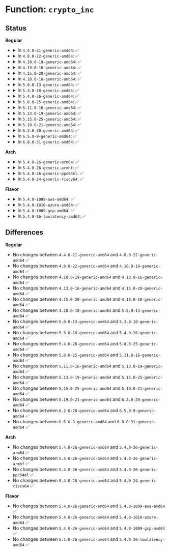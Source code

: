 # Function: <code>crypto_inc</code>

## Status
<b>Regular</b>
<ul>
<li>
<details>
<summary>In <code>4.4.0-21-generic-amd64</code>: ✅</summary>

```c
void crypto_inc(u8 * a, unsigned int size)
```

```json
{
  "name": "crypto_inc",
  "collision_type": "Unique Global",
  "inline_type": "No",
  "funcs": [
    {
      "addr": 18446744071582636112,
      "name": "crypto_inc",
      "external": true,
      "loc": "crypto/algapi.c:950",
      "file": "crypto/algapi.c",
      "inline": "seen, unknown",
      "caller_inline": [],
      "caller_func": []
    }
  ],
  "symbols": [
    {
      "addr": 18446744071582636112,
      "name": "crypto_inc",
      "section": ".text",
      "bind": "STB_GLOBAL",
      "size": 115
    }
  ]
}
```
</details>
</li>
<li>
<details>
<summary>In <code>4.8.0-22-generic-amd64</code>: ✅</summary>

```c
void crypto_inc(u8 * a, unsigned int size)
```

```json
{
  "name": "crypto_inc",
  "collision_type": "Unique Global",
  "inline_type": "No",
  "funcs": [
    {
      "addr": 18446744071582885840,
      "name": "crypto_inc",
      "external": true,
      "loc": "crypto/algapi.c:959",
      "file": "crypto/algapi.c",
      "inline": "seen, unknown",
      "caller_inline": [],
      "caller_func": [
        "crypto/ctr.c:crypto_ctr_crypt",
        "crypto/ctr.c:crypto_ctr_crypt",
        "crypto/ctr.c:crypto_ctr_crypt",
        "crypto/drbg.c:drbg_hash_hashgen",
        "crypto/drbg.c:drbg_ctr_update",
        "crypto/drbg.c:drbg_ctr_update",
        "crypto/drbg.c:drbg_ctr_update",
        "crypto/drbg.c:drbg_ctr_update",
        "crypto/drbg.c:drbg_ctr_update"
      ]
    }
  ],
  "symbols": [
    {
      "addr": 18446744071582885840,
      "name": "crypto_inc",
      "section": ".text",
      "bind": "STB_GLOBAL",
      "size": 94
    }
  ]
}
```
</details>
</li>
<li>
<details>
<summary>In <code>4.10.0-19-generic-amd64</code>: ✅</summary>

```c
void crypto_inc(u8 * a, unsigned int size)
```

```json
{
  "name": "crypto_inc",
  "collision_type": "Unique Global",
  "inline_type": "No",
  "funcs": [
    {
      "addr": 18446744071582982416,
      "name": "crypto_inc",
      "external": true,
      "loc": "crypto/algapi.c:960",
      "file": "crypto/algapi.c",
      "inline": "seen, unknown",
      "caller_inline": [],
      "caller_func": [
        "crypto/ctr.c:crypto_ctr_crypt",
        "crypto/ctr.c:crypto_ctr_crypt",
        "crypto/ctr.c:crypto_ctr_crypt",
        "crypto/drbg.c:drbg_hash_hashgen",
        "crypto/drbg.c:drbg_ctr_update",
        "crypto/drbg.c:drbg_ctr_update",
        "crypto/drbg.c:drbg_ctr_update",
        "crypto/drbg.c:drbg_ctr_update",
        "crypto/drbg.c:drbg_ctr_update"
      ]
    }
  ],
  "symbols": [
    {
      "addr": 18446744071582982416,
      "name": "crypto_inc",
      "section": ".text",
      "bind": "STB_GLOBAL",
      "size": 94
    }
  ]
}
```
</details>
</li>
<li>
<details>
<summary>In <code>4.13.0-16-generic-amd64</code>: ✅</summary>

```c
void crypto_inc(u8 * a, unsigned int size)
```

```json
{
  "name": "crypto_inc",
  "collision_type": "Unique Global",
  "inline_type": "No",
  "funcs": [
    {
      "addr": 18446744071583032256,
      "name": "crypto_inc",
      "external": true,
      "loc": "crypto/algapi.c:960",
      "file": "crypto/algapi.c",
      "inline": "seen, unknown",
      "caller_inline": [],
      "caller_func": [
        "crypto/ctr.c:crypto_ctr_crypt",
        "crypto/ctr.c:crypto_ctr_crypt",
        "crypto/ctr.c:crypto_ctr_crypt",
        "crypto/drbg.c:drbg_hash_hashgen",
        "crypto/drbg.c:drbg_ctr_update",
        "crypto/drbg.c:drbg_ctr_update",
        "crypto/drbg.c:drbg_ctr_update",
        "crypto/drbg.c:drbg_ctr_update",
        "crypto/drbg.c:drbg_ctr_update"
      ]
    }
  ],
  "symbols": [
    {
      "addr": 18446744071583032256,
      "name": "crypto_inc",
      "section": ".text",
      "bind": "STB_GLOBAL",
      "size": 149
    }
  ]
}
```
</details>
</li>
<li>
<details>
<summary>In <code>4.15.0-20-generic-amd64</code>: ✅</summary>

```c
void crypto_inc(u8 * a, unsigned int size)
```

```json
{
  "name": "crypto_inc",
  "collision_type": "Unique Global",
  "inline_type": "No",
  "funcs": [
    {
      "addr": 18446744071583197552,
      "name": "crypto_inc",
      "external": true,
      "loc": "crypto/algapi.c:974",
      "file": "crypto/algapi.c",
      "inline": "seen, unknown",
      "caller_inline": [],
      "caller_func": [
        "crypto/ctr.c:crypto_ctr_crypt",
        "crypto/ctr.c:crypto_ctr_crypt",
        "crypto/ctr.c:crypto_ctr_crypt",
        "crypto/drbg.c:drbg_hash_hashgen",
        "crypto/drbg.c:drbg_ctr_update",
        "crypto/drbg.c:drbg_ctr_update",
        "crypto/drbg.c:drbg_ctr_update",
        "crypto/drbg.c:drbg_ctr_update",
        "crypto/drbg.c:drbg_ctr_update"
      ]
    }
  ],
  "symbols": [
    {
      "addr": 18446744071583197552,
      "name": "crypto_inc",
      "section": ".text",
      "bind": "STB_GLOBAL",
      "size": 149
    }
  ]
}
```
</details>
</li>
<li>
<details>
<summary>In <code>4.18.0-10-generic-amd64</code>: ✅</summary>

```c
void crypto_inc(u8 * a, unsigned int size)
```

```json
{
  "name": "crypto_inc",
  "collision_type": "Unique Global",
  "inline_type": "No",
  "funcs": [
    {
      "addr": 18446744071583406208,
      "name": "crypto_inc",
      "external": true,
      "loc": "crypto/algapi.c:971",
      "file": "crypto/algapi.c",
      "inline": "seen, unknown",
      "caller_inline": [],
      "caller_func": [
        "crypto/ctr.c:crypto_ctr_crypt",
        "crypto/ctr.c:crypto_ctr_crypt",
        "crypto/ctr.c:crypto_ctr_crypt",
        "crypto/drbg.c:drbg_hash_hashgen",
        "crypto/drbg.c:drbg_ctr_update",
        "crypto/drbg.c:drbg_ctr_update",
        "crypto/drbg.c:drbg_ctr_update",
        "crypto/drbg.c:drbg_ctr_update",
        "crypto/drbg.c:drbg_ctr_update"
      ]
    }
  ],
  "symbols": [
    {
      "addr": 18446744071583406208,
      "name": "crypto_inc",
      "section": ".text",
      "bind": "STB_GLOBAL",
      "size": 132
    }
  ]
}
```
</details>
</li>
<li>
<details>
<summary>In <code>5.0.0-13-generic-amd64</code>: ✅</summary>

```c
void crypto_inc(u8 * a, unsigned int size)
```

```json
{
  "name": "crypto_inc",
  "collision_type": "Unique Global",
  "inline_type": "No",
  "funcs": [
    {
      "addr": 18446744071583525600,
      "name": "crypto_inc",
      "external": true,
      "loc": "crypto/algapi.c:980",
      "file": "crypto/algapi.c",
      "inline": "seen, unknown",
      "caller_inline": [],
      "caller_func": [
        "crypto/ctr.c:crypto_ctr_crypt",
        "crypto/ctr.c:crypto_ctr_crypt",
        "crypto/ctr.c:crypto_ctr_crypt",
        "crypto/drbg.c:drbg_hash_hashgen",
        "crypto/drbg.c:drbg_ctr_update",
        "crypto/drbg.c:drbg_ctr_update",
        "crypto/drbg.c:drbg_ctr_update",
        "crypto/drbg.c:drbg_ctr_update",
        "crypto/drbg.c:drbg_ctr_update"
      ]
    }
  ],
  "symbols": [
    {
      "addr": 18446744071583525600,
      "name": "crypto_inc",
      "section": ".text",
      "bind": "STB_GLOBAL",
      "size": 132
    }
  ]
}
```
</details>
</li>
<li>
<details>
<summary>In <code>5.3.0-18-generic-amd64</code>: ✅</summary>

```c
void crypto_inc(u8 * a, unsigned int size)
```

```json
{
  "name": "crypto_inc",
  "collision_type": "Unique Global",
  "inline_type": "No",
  "funcs": [
    {
      "addr": 18446744071583713296,
      "name": "crypto_inc",
      "external": true,
      "loc": "crypto/algapi.c:949",
      "file": "crypto/algapi.c",
      "inline": "seen, unknown",
      "caller_inline": [],
      "caller_func": [
        "crypto/ctr.c:crypto_ctr_crypt",
        "crypto/ctr.c:crypto_ctr_crypt",
        "crypto/ctr.c:crypto_ctr_crypt",
        "crypto/drbg.c:drbg_hash_hashgen",
        "crypto/drbg.c:drbg_ctr_update",
        "crypto/drbg.c:drbg_ctr_update",
        "crypto/drbg.c:drbg_ctr_update",
        "crypto/drbg.c:drbg_ctr_update",
        "crypto/drbg.c:drbg_ctr_update"
      ]
    }
  ],
  "symbols": [
    {
      "addr": 18446744071583713296,
      "name": "crypto_inc",
      "section": ".text",
      "bind": "STB_GLOBAL",
      "size": 95
    }
  ]
}
```
</details>
</li>
<li>
<details>
<summary>In <code>5.4.0-26-generic-amd64</code>: ✅</summary>

```c
void crypto_inc(u8 * a, unsigned int size)
```

```json
{
  "name": "crypto_inc",
  "collision_type": "Unique Global",
  "inline_type": "No",
  "funcs": [
    {
      "addr": 18446744071583823008,
      "name": "crypto_inc",
      "external": true,
      "loc": "crypto/algapi.c:959",
      "file": "crypto/algapi.c",
      "inline": "seen, unknown",
      "caller_inline": [],
      "caller_func": [
        "crypto/ctr.c:crypto_ctr_crypt",
        "crypto/ctr.c:crypto_ctr_crypt",
        "crypto/ctr.c:crypto_ctr_crypt",
        "crypto/drbg.c:drbg_hash_hashgen",
        "crypto/drbg.c:drbg_ctr_update",
        "crypto/drbg.c:drbg_ctr_update",
        "crypto/drbg.c:drbg_ctr_update",
        "crypto/drbg.c:drbg_ctr_update",
        "crypto/drbg.c:drbg_ctr_update"
      ]
    }
  ],
  "symbols": [
    {
      "addr": 18446744071583823008,
      "name": "crypto_inc",
      "section": ".text",
      "bind": "STB_GLOBAL",
      "size": 95
    }
  ]
}
```
</details>
</li>
<li>
<details>
<summary>In <code>5.8.0-25-generic-amd64</code>: ✅</summary>

```c
void crypto_inc(u8 * a, unsigned int size)
```

```json
{
  "name": "crypto_inc",
  "collision_type": "Unique Global",
  "inline_type": "No",
  "funcs": [
    {
      "addr": 18446744071584217936,
      "name": "crypto_inc",
      "external": true,
      "loc": "crypto/algapi.c:957",
      "file": "crypto/algapi.c",
      "inline": "seen, unknown",
      "caller_inline": [],
      "caller_func": [
        "crypto/ctr.c:crypto_ctr_crypt",
        "crypto/ctr.c:crypto_ctr_crypt",
        "crypto/ctr.c:crypto_ctr_crypt",
        "crypto/drbg.c:drbg_hash_hashgen",
        "crypto/drbg.c:drbg_ctr_update",
        "crypto/drbg.c:drbg_ctr_update",
        "crypto/drbg.c:drbg_ctr_update",
        "crypto/drbg.c:drbg_ctr_update",
        "crypto/drbg.c:drbg_ctr_update"
      ]
    }
  ],
  "symbols": [
    {
      "addr": 18446744071584217936,
      "name": "crypto_inc",
      "section": ".text",
      "bind": "STB_GLOBAL",
      "size": 85
    }
  ]
}
```
</details>
</li>
<li>
<details>
<summary>In <code>5.11.0-16-generic-amd64</code>: ✅</summary>

```c
void crypto_inc(u8 * a, unsigned int size)
```

```json
{
  "name": "crypto_inc",
  "collision_type": "Unique Global",
  "inline_type": "No",
  "funcs": [
    {
      "addr": 18446744071584336320,
      "name": "crypto_inc",
      "external": true,
      "loc": "crypto/algapi.c:976",
      "file": "crypto/algapi.c",
      "inline": "seen, unknown",
      "caller_inline": [],
      "caller_func": [
        "crypto/ctr.c:crypto_ctr_crypt",
        "crypto/ctr.c:crypto_ctr_crypt",
        "crypto/ctr.c:crypto_ctr_crypt",
        "crypto/drbg.c:drbg_hash_hashgen",
        "crypto/drbg.c:drbg_ctr_update",
        "crypto/drbg.c:drbg_ctr_update",
        "crypto/drbg.c:drbg_ctr_update",
        "crypto/drbg.c:drbg_ctr_update",
        "crypto/drbg.c:drbg_ctr_update"
      ]
    }
  ],
  "symbols": [
    {
      "addr": 18446744071584336320,
      "name": "crypto_inc",
      "section": ".text",
      "bind": "STB_GLOBAL",
      "size": 85
    }
  ]
}
```
</details>
</li>
<li>
<details>
<summary>In <code>5.13.0-19-generic-amd64</code>: ✅</summary>

```c
void crypto_inc(u8 * a, unsigned int size)
```

```json
{
  "name": "crypto_inc",
  "collision_type": "Unique Global",
  "inline_type": "No",
  "funcs": [
    {
      "addr": 18446744071584370848,
      "name": "crypto_inc",
      "external": true,
      "loc": "crypto/algapi.c:976",
      "file": "crypto/algapi.c",
      "inline": "seen, unknown",
      "caller_inline": [],
      "caller_func": [
        "crypto/ctr.c:crypto_ctr_crypt",
        "crypto/ctr.c:crypto_ctr_crypt",
        "crypto/ctr.c:crypto_ctr_crypt",
        "crypto/drbg.c:drbg_hash_hashgen",
        "crypto/drbg.c:drbg_ctr_update",
        "crypto/drbg.c:drbg_ctr_update",
        "crypto/drbg.c:drbg_ctr_update",
        "crypto/drbg.c:drbg_ctr_update",
        "crypto/drbg.c:drbg_ctr_update"
      ]
    }
  ],
  "symbols": [
    {
      "addr": 18446744071584370848,
      "name": "crypto_inc",
      "section": ".text",
      "bind": "STB_GLOBAL",
      "size": 85
    }
  ]
}
```
</details>
</li>
<li>
<details>
<summary>In <code>5.15.0-25-generic-amd64</code>: ✅</summary>

```c
void crypto_inc(u8 * a, unsigned int size)
```

```json
{
  "name": "crypto_inc",
  "collision_type": "Unique Global",
  "inline_type": "No",
  "funcs": [
    {
      "addr": 18446744071584765952,
      "name": "crypto_inc",
      "external": true,
      "loc": "crypto/algapi.c:958",
      "file": "crypto/algapi.c",
      "inline": "seen, unknown",
      "caller_inline": [],
      "caller_func": [
        "crypto/ctr.c:crypto_ctr_crypt",
        "crypto/ctr.c:crypto_ctr_crypt",
        "crypto/ctr.c:crypto_ctr_crypt",
        "crypto/drbg.c:drbg_hash_hashgen",
        "crypto/drbg.c:drbg_ctr_update",
        "crypto/drbg.c:drbg_ctr_update",
        "crypto/drbg.c:drbg_ctr_update",
        "crypto/drbg.c:drbg_ctr_update",
        "crypto/drbg.c:drbg_ctr_update"
      ]
    }
  ],
  "symbols": [
    {
      "addr": 18446744071584765952,
      "name": "crypto_inc",
      "section": ".text",
      "bind": "STB_GLOBAL",
      "size": 85
    }
  ]
}
```
</details>
</li>
<li>
<details>
<summary>In <code>5.19.0-21-generic-amd64</code>: ✅</summary>

```c
void crypto_inc(u8 * a, unsigned int size)
```

```json
{
  "name": "crypto_inc",
  "collision_type": "Unique Global",
  "inline_type": "No",
  "funcs": [
    {
      "addr": 18446744071585449360,
      "name": "crypto_inc",
      "external": true,
      "loc": "crypto/algapi.c:982",
      "file": "crypto/algapi.c",
      "inline": "seen, unknown",
      "caller_inline": [],
      "caller_func": [
        "crypto/ctr.c:crypto_ctr_crypt",
        "crypto/ctr.c:crypto_ctr_crypt",
        "crypto/ctr.c:crypto_ctr_crypt",
        "crypto/drbg.c:drbg_hash_hashgen",
        "crypto/drbg.c:drbg_ctr_update",
        "crypto/drbg.c:drbg_ctr_update",
        "crypto/drbg.c:drbg_ctr_update",
        "crypto/drbg.c:drbg_ctr_update",
        "crypto/drbg.c:drbg_ctr_update",
        "crypto/drbg.c:drbg_ctr_update"
      ]
    }
  ],
  "symbols": [
    {
      "addr": 18446744071585449360,
      "name": "crypto_inc",
      "section": ".text",
      "bind": "STB_GLOBAL",
      "size": 113
    }
  ]
}
```
</details>
</li>
<li>
<details>
<summary>In <code>6.2.0-20-generic-amd64</code>: ✅</summary>

```c
void crypto_inc(u8 * a, unsigned int size)
```

```json
{
  "name": "crypto_inc",
  "collision_type": "Unique Global",
  "inline_type": "No",
  "funcs": [
    {
      "addr": 18446744071586207696,
      "name": "crypto_inc",
      "external": true,
      "loc": "crypto/algapi.c:1001",
      "file": "crypto/algapi.c",
      "inline": "seen, unknown",
      "caller_inline": [],
      "caller_func": [
        "crypto/ctr.c:crypto_ctr_crypt",
        "crypto/ctr.c:crypto_ctr_crypt",
        "crypto/ctr.c:crypto_ctr_crypt",
        "crypto/drbg.c:drbg_hash_hashgen",
        "crypto/drbg.c:drbg_ctr_update",
        "crypto/drbg.c:drbg_ctr_update",
        "crypto/drbg.c:drbg_ctr_update",
        "crypto/drbg.c:drbg_ctr_update",
        "crypto/drbg.c:drbg_ctr_update",
        "crypto/drbg.c:drbg_ctr_update"
      ]
    }
  ],
  "symbols": [
    {
      "addr": 18446744071586207696,
      "name": "crypto_inc",
      "section": ".text",
      "bind": "STB_GLOBAL",
      "size": 113
    }
  ]
}
```
</details>
</li>
<li>
<details>
<summary>In <code>6.5.0-9-generic-amd64</code>: ✅</summary>

```c
void crypto_inc(u8 * a, unsigned int size)
```

```json
{
  "name": "crypto_inc",
  "collision_type": "Unique Global",
  "inline_type": "No",
  "funcs": [
    {
      "addr": 18446744071586446016,
      "name": "crypto_inc",
      "external": true,
      "loc": "crypto/algapi.c:1016",
      "file": "crypto/algapi.c",
      "inline": "seen, unknown",
      "caller_inline": [],
      "caller_func": [
        "crypto/ctr.c:crypto_ctr_crypt",
        "crypto/ctr.c:crypto_ctr_crypt",
        "crypto/ctr.c:crypto_ctr_crypt",
        "crypto/drbg.c:drbg_hash_hashgen",
        "crypto/drbg.c:drbg_ctr_update",
        "crypto/drbg.c:drbg_ctr_update",
        "crypto/drbg.c:drbg_ctr_update",
        "crypto/drbg.c:drbg_ctr_update",
        "crypto/drbg.c:drbg_ctr_update",
        "crypto/drbg.c:drbg_ctr_update"
      ]
    }
  ],
  "symbols": [
    {
      "addr": 18446744071586446016,
      "name": "crypto_inc",
      "section": ".text",
      "bind": "STB_GLOBAL",
      "size": 113
    }
  ]
}
```
</details>
</li>
<li>
<details>
<summary>In <code>6.8.0-31-generic-amd64</code>: ✅</summary>

```c
void crypto_inc(u8 * a, unsigned int size)
```

```json
{
  "name": "crypto_inc",
  "collision_type": "Unique Global",
  "inline_type": "No",
  "funcs": [
    {
      "addr": 18446744071586711872,
      "name": "crypto_inc",
      "external": true,
      "loc": "crypto/algapi.c:1017",
      "file": "crypto/algapi.c",
      "inline": "seen, unknown",
      "caller_inline": [],
      "caller_func": [
        "crypto/ctr.c:crypto_ctr_crypt",
        "crypto/ctr.c:crypto_ctr_crypt",
        "crypto/ctr.c:crypto_ctr_crypt",
        "crypto/drbg.c:drbg_hash_hashgen",
        "crypto/drbg.c:drbg_ctr_update",
        "crypto/drbg.c:drbg_ctr_update",
        "crypto/drbg.c:drbg_ctr_update",
        "crypto/drbg.c:drbg_ctr_update",
        "crypto/drbg.c:drbg_ctr_update",
        "crypto/drbg.c:drbg_ctr_update"
      ]
    }
  ],
  "symbols": [
    {
      "addr": 18446744071586711872,
      "name": "crypto_inc",
      "section": ".text",
      "bind": "STB_GLOBAL",
      "size": 113
    }
  ]
}
```
</details>
</li>
</ul>
<b>Arch</b>
<ul>
<li>
<details>
<summary>In <code>5.4.0-26-generic-arm64</code>: ✅</summary>

```c
void crypto_inc(u8 * a, unsigned int size)
```

```json
{
  "name": "crypto_inc",
  "collision_type": "Unique Global",
  "inline_type": "No",
  "funcs": [
    {
      "addr": 18446603336495630088,
      "name": "crypto_inc",
      "external": true,
      "loc": "crypto/algapi.c:959",
      "file": "crypto/algapi.c",
      "inline": "seen, unknown",
      "caller_inline": [],
      "caller_func": [
        "crypto/ctr.c:crypto_ctr_crypt",
        "crypto/ctr.c:crypto_ctr_crypt",
        "crypto/ctr.c:crypto_ctr_crypt",
        "crypto/drbg.c:drbg_hash_hashgen",
        "crypto/drbg.c:drbg_ctr_update",
        "crypto/drbg.c:drbg_ctr_update",
        "crypto/drbg.c:drbg_ctr_update",
        "crypto/drbg.c:drbg_ctr_update"
      ]
    }
  ],
  "symbols": [
    {
      "addr": 18446603336495630088,
      "name": "crypto_inc",
      "section": ".text",
      "bind": "STB_GLOBAL",
      "size": 152
    }
  ]
}
```
</details>
</li>
<li>
<details>
<summary>In <code>5.4.0-26-generic-armhf</code>: ✅</summary>

```c
void crypto_inc(u8 * a, unsigned int size)
```

```json
{
  "name": "crypto_inc",
  "collision_type": "Unique Global",
  "inline_type": "No",
  "funcs": [
    {
      "addr": 3228988888,
      "name": "crypto_inc",
      "external": true,
      "loc": "crypto/algapi.c:959",
      "file": "crypto/algapi.c",
      "inline": "seen, unknown",
      "caller_inline": [],
      "caller_func": [
        "crypto/ctr.c:crypto_ctr_crypt",
        "crypto/ctr.c:crypto_ctr_crypt",
        "crypto/ctr.c:crypto_ctr_crypt",
        "crypto/drbg.c:drbg_hash_generate",
        "crypto/drbg.c:drbg_ctr_update",
        "crypto/drbg.c:drbg_ctr_update",
        "crypto/drbg.c:drbg_ctr_update",
        "crypto/drbg.c:drbg_ctr_update"
      ]
    }
  ],
  "symbols": [
    {
      "addr": 3228988888,
      "name": "crypto_inc",
      "section": ".text",
      "bind": "STB_GLOBAL",
      "size": 136
    }
  ]
}
```
</details>
</li>
<li>
<details>
<summary>In <code>5.4.0-26-generic-ppc64el</code>: ✅</summary>

```c
void crypto_inc(u8 * a, unsigned int size)
```

```json
{
  "name": "crypto_inc",
  "collision_type": "Unique Global",
  "inline_type": "No",
  "funcs": [
    {
      "addr": 13835058055289757024,
      "name": "crypto_inc",
      "external": true,
      "loc": "crypto/algapi.c:959",
      "file": "crypto/algapi.c",
      "inline": "seen, unknown",
      "caller_inline": [],
      "caller_func": [
        "crypto/ctr.c:crypto_ctr_crypt",
        "crypto/ctr.c:crypto_ctr_crypt",
        "crypto/ctr.c:crypto_ctr_crypt",
        "crypto/drbg.c:drbg_hash_hashgen",
        "crypto/drbg.c:drbg_ctr_update",
        "crypto/drbg.c:drbg_ctr_update",
        "crypto/drbg.c:drbg_ctr_update",
        "crypto/drbg.c:drbg_ctr_update"
      ]
    }
  ],
  "symbols": [
    {
      "addr": 13835058055289757024,
      "name": "crypto_inc",
      "section": ".text",
      "bind": "STB_GLOBAL",
      "size": 184
    }
  ]
}
```
</details>
</li>
<li>
<details>
<summary>In <code>5.4.0-24-generic-riscv64</code>: ✅</summary>

```c
void crypto_inc(u8 * a, unsigned int size)
```

```json
{
  "name": "crypto_inc",
  "collision_type": "Unique Global",
  "inline_type": "No",
  "funcs": [
    {
      "addr": 18446743936274788550,
      "name": "crypto_inc",
      "external": true,
      "loc": "crypto/algapi.c:959",
      "file": "crypto/algapi.c",
      "inline": "seen, unknown",
      "caller_inline": [],
      "caller_func": [
        "crypto/ctr.c:crypto_ctr_crypt",
        "crypto/ctr.c:crypto_ctr_crypt",
        "crypto/ctr.c:crypto_ctr_crypt",
        "crypto/drbg.c:drbg_hash_hashgen",
        "crypto/drbg.c:drbg_ctr_update",
        "crypto/drbg.c:drbg_ctr_update",
        "crypto/drbg.c:drbg_ctr_update",
        "crypto/drbg.c:drbg_ctr_update"
      ]
    }
  ],
  "symbols": [
    {
      "addr": 18446743936274788550,
      "name": "crypto_inc",
      "section": ".text",
      "bind": "STB_GLOBAL",
      "size": 216
    }
  ]
}
```
</details>
</li>
</ul>
<b>Flavor</b>
<ul>
<li>
<details>
<summary>In <code>5.4.0-1009-aws-amd64</code>: ✅</summary>

```c
void crypto_inc(u8 * a, unsigned int size)
```

```json
{
  "name": "crypto_inc",
  "collision_type": "Unique Global",
  "inline_type": "No",
  "funcs": [
    {
      "addr": 18446744071583791744,
      "name": "crypto_inc",
      "external": true,
      "loc": "crypto/algapi.c:959",
      "file": "crypto/algapi.c",
      "inline": "seen, unknown",
      "caller_inline": [],
      "caller_func": [
        "crypto/ctr.c:crypto_ctr_crypt",
        "crypto/ctr.c:crypto_ctr_crypt",
        "crypto/ctr.c:crypto_ctr_crypt",
        "crypto/drbg.c:drbg_hash_hashgen",
        "crypto/drbg.c:drbg_ctr_update",
        "crypto/drbg.c:drbg_ctr_update",
        "crypto/drbg.c:drbg_ctr_update",
        "crypto/drbg.c:drbg_ctr_update",
        "crypto/drbg.c:drbg_ctr_update"
      ]
    }
  ],
  "symbols": [
    {
      "addr": 18446744071583791744,
      "name": "crypto_inc",
      "section": ".text",
      "bind": "STB_GLOBAL",
      "size": 95
    }
  ]
}
```
</details>
</li>
<li>
<details>
<summary>In <code>5.4.0-1010-azure-amd64</code>: ✅</summary>

```c
void crypto_inc(u8 * a, unsigned int size)
```

```json
{
  "name": "crypto_inc",
  "collision_type": "Unique Global",
  "inline_type": "No",
  "funcs": [
    {
      "addr": 18446744071583728800,
      "name": "crypto_inc",
      "external": true,
      "loc": "crypto/algapi.c:959",
      "file": "crypto/algapi.c",
      "inline": "seen, unknown",
      "caller_inline": [],
      "caller_func": [
        "crypto/ctr.c:crypto_ctr_crypt",
        "crypto/ctr.c:crypto_ctr_crypt",
        "crypto/ctr.c:crypto_ctr_crypt",
        "crypto/drbg.c:drbg_hash_hashgen",
        "crypto/drbg.c:drbg_ctr_update",
        "crypto/drbg.c:drbg_ctr_update",
        "crypto/drbg.c:drbg_ctr_update",
        "crypto/drbg.c:drbg_ctr_update",
        "crypto/drbg.c:drbg_ctr_update"
      ]
    }
  ],
  "symbols": [
    {
      "addr": 18446744071583728800,
      "name": "crypto_inc",
      "section": ".text",
      "bind": "STB_GLOBAL",
      "size": 95
    }
  ]
}
```
</details>
</li>
<li>
<details>
<summary>In <code>5.4.0-1009-gcp-amd64</code>: ✅</summary>

```c
void crypto_inc(u8 * a, unsigned int size)
```

```json
{
  "name": "crypto_inc",
  "collision_type": "Unique Global",
  "inline_type": "No",
  "funcs": [
    {
      "addr": 18446744071583775504,
      "name": "crypto_inc",
      "external": true,
      "loc": "crypto/algapi.c:959",
      "file": "crypto/algapi.c",
      "inline": "seen, unknown",
      "caller_inline": [],
      "caller_func": [
        "crypto/ctr.c:crypto_ctr_crypt",
        "crypto/ctr.c:crypto_ctr_crypt",
        "crypto/ctr.c:crypto_ctr_crypt",
        "crypto/drbg.c:drbg_hash_hashgen",
        "crypto/drbg.c:drbg_ctr_update",
        "crypto/drbg.c:drbg_ctr_update",
        "crypto/drbg.c:drbg_ctr_update",
        "crypto/drbg.c:drbg_ctr_update",
        "crypto/drbg.c:drbg_ctr_update"
      ]
    }
  ],
  "symbols": [
    {
      "addr": 18446744071583775504,
      "name": "crypto_inc",
      "section": ".text",
      "bind": "STB_GLOBAL",
      "size": 95
    }
  ]
}
```
</details>
</li>
<li>
<details>
<summary>In <code>5.4.0-26-lowlatency-amd64</code>: ✅</summary>

```c
void crypto_inc(u8 * a, unsigned int size)
```

```json
{
  "name": "crypto_inc",
  "collision_type": "Unique Global",
  "inline_type": "No",
  "funcs": [
    {
      "addr": 18446744071583876496,
      "name": "crypto_inc",
      "external": true,
      "loc": "crypto/algapi.c:959",
      "file": "crypto/algapi.c",
      "inline": "seen, unknown",
      "caller_inline": [],
      "caller_func": [
        "crypto/ctr.c:crypto_ctr_crypt",
        "crypto/ctr.c:crypto_ctr_crypt",
        "crypto/ctr.c:crypto_ctr_crypt",
        "crypto/drbg.c:drbg_hash_hashgen",
        "crypto/drbg.c:drbg_ctr_update",
        "crypto/drbg.c:drbg_ctr_update",
        "crypto/drbg.c:drbg_ctr_update",
        "crypto/drbg.c:drbg_ctr_update",
        "crypto/drbg.c:drbg_ctr_update"
      ]
    }
  ],
  "symbols": [
    {
      "addr": 18446744071583876496,
      "name": "crypto_inc",
      "section": ".text",
      "bind": "STB_GLOBAL",
      "size": 95
    }
  ]
}
```
</details>
</li>
</ul>

## Differences
<b>Regular</b>
<ul>
<li>
No changes between <code>4.4.0-21-generic-amd64</code> and <code>4.8.0-22-generic-amd64</code> ✅
</li>
<li>
No changes between <code>4.8.0-22-generic-amd64</code> and <code>4.10.0-19-generic-amd64</code> ✅
</li>
<li>
No changes between <code>4.10.0-19-generic-amd64</code> and <code>4.13.0-16-generic-amd64</code> ✅
</li>
<li>
No changes between <code>4.13.0-16-generic-amd64</code> and <code>4.15.0-20-generic-amd64</code> ✅
</li>
<li>
No changes between <code>4.15.0-20-generic-amd64</code> and <code>4.18.0-10-generic-amd64</code> ✅
</li>
<li>
No changes between <code>4.18.0-10-generic-amd64</code> and <code>5.0.0-13-generic-amd64</code> ✅
</li>
<li>
No changes between <code>5.0.0-13-generic-amd64</code> and <code>5.3.0-18-generic-amd64</code> ✅
</li>
<li>
No changes between <code>5.3.0-18-generic-amd64</code> and <code>5.4.0-26-generic-amd64</code> ✅
</li>
<li>
No changes between <code>5.4.0-26-generic-amd64</code> and <code>5.8.0-25-generic-amd64</code> ✅
</li>
<li>
No changes between <code>5.8.0-25-generic-amd64</code> and <code>5.11.0-16-generic-amd64</code> ✅
</li>
<li>
No changes between <code>5.11.0-16-generic-amd64</code> and <code>5.13.0-19-generic-amd64</code> ✅
</li>
<li>
No changes between <code>5.13.0-19-generic-amd64</code> and <code>5.15.0-25-generic-amd64</code> ✅
</li>
<li>
No changes between <code>5.15.0-25-generic-amd64</code> and <code>5.19.0-21-generic-amd64</code> ✅
</li>
<li>
No changes between <code>5.19.0-21-generic-amd64</code> and <code>6.2.0-20-generic-amd64</code> ✅
</li>
<li>
No changes between <code>6.2.0-20-generic-amd64</code> and <code>6.5.0-9-generic-amd64</code> ✅
</li>
<li>
No changes between <code>6.5.0-9-generic-amd64</code> and <code>6.8.0-31-generic-amd64</code> ✅
</li>
</ul>
<b>Arch</b>
<ul>
<li>
No changes between <code>5.4.0-26-generic-amd64</code> and <code>5.4.0-26-generic-arm64</code> ✅
</li>
<li>
No changes between <code>5.4.0-26-generic-amd64</code> and <code>5.4.0-26-generic-armhf</code> ✅
</li>
<li>
No changes between <code>5.4.0-26-generic-amd64</code> and <code>5.4.0-26-generic-ppc64el</code> ✅
</li>
<li>
No changes between <code>5.4.0-26-generic-amd64</code> and <code>5.4.0-24-generic-riscv64</code> ✅
</li>
</ul>
<b>Flavor</b>
<ul>
<li>
No changes between <code>5.4.0-26-generic-amd64</code> and <code>5.4.0-1009-aws-amd64</code> ✅
</li>
<li>
No changes between <code>5.4.0-26-generic-amd64</code> and <code>5.4.0-1010-azure-amd64</code> ✅
</li>
<li>
No changes between <code>5.4.0-26-generic-amd64</code> and <code>5.4.0-1009-gcp-amd64</code> ✅
</li>
<li>
No changes between <code>5.4.0-26-generic-amd64</code> and <code>5.4.0-26-lowlatency-amd64</code> ✅
</li>
</ul>
